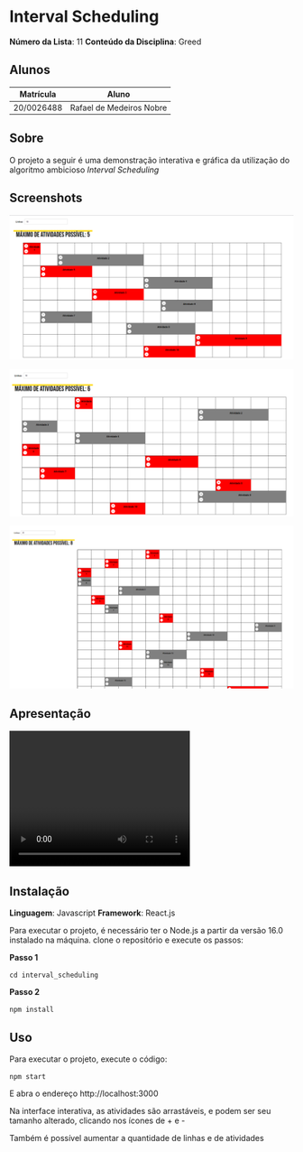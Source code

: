 # Interval Scheduling

**Número da Lista**: 11
**Conteúdo da Disciplina**: Greed

## Alunos
|Matrícula | Aluno |
| -- | -- |
| 20/0026488  |  Rafael de Medeiros Nobre |

## Sobre 
O projeto a seguir é uma demonstração interativa e gráfica da utilização do algoritmo ambicioso _Interval Scheduling_

## Screenshots

![](./assets/1.png)

![](./assets/2.png)

![](./assets/3.png)

## Apresentação

<video width="320" height="240" controls>
  <source src="./assets/apresentacao.mp4" type="video/mp4">
</video>

## Instalação 
**Linguagem**: Javascript
**Framework**: React.js<br>

Para executar o projeto, é necessário ter o Node.js a partir da versão 16.0 instalado na máquina. clone o repositório e execute os passos:

**Passo 1**
```
cd interval_scheduling
```

**Passo 2**
```
npm install
```

## Uso 

Para executar o projeto, execute o código:

```
npm start
```

E abra o endereço http://localhost:3000

Na interface interativa, as atividades são arrastáveis, e podem ser seu tamanho alterado, clicando nos ícones de + e -

Também é possível aumentar a quantidade de linhas e de atividades





